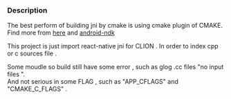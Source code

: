### Description
The best perform of building jni by cmake is using cmake plugin of CMAKE. 
Find more from [here](https://developer.android.com/ndk/guides/cmake) and [android-ndk](https://github.com/googlesamples/android-ndk)  

This project is just import react-native jni for CLION . In order to index cpp or c sources file .  

Some moudle so build still have some error , such as glog .cc files "no input files ".   
And not serious in some FLAG , such as "APP_CFLAGS" and "CMAKE_C_FLAGS" .    

